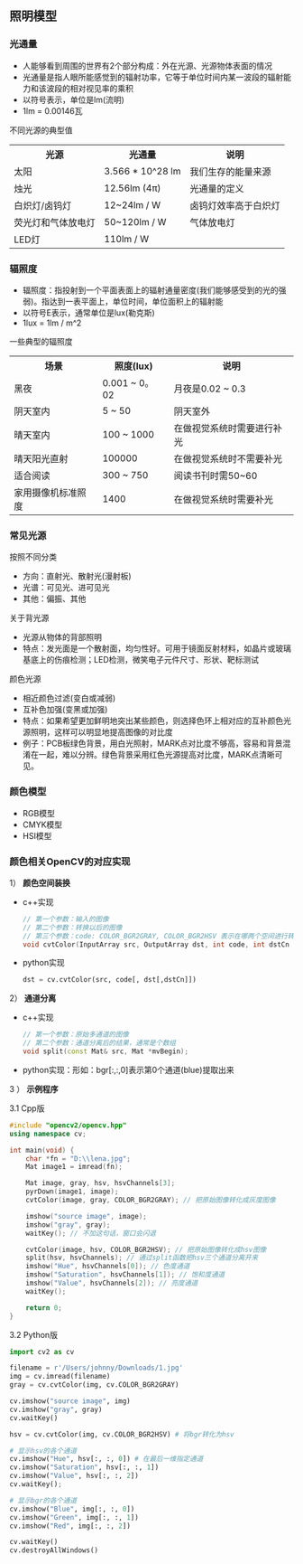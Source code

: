 照明模型
---

### 光通量

- 人能够看到周围的世界有2个部分构成：外在光源、光源物体表面的情况
- 光通量是指人眼所能感觉到的辐射功率，它等于单位时间内某一波段的辐射能力和该波段的相对视见率的乘积
- 以符号表示，单位是lm(流明)
- 1lm = 0.00146瓦

不同光源的典型值

<table width="700">
    <tr>
        <th>光源</th>
        <th>光通量</th>
        <th>说明</th>
    </tr>
    <tr>
        <td>太阳</td>
        <td>3.566 * 10^28 lm</td>
        <td>我们生存的能量来源</td>
    </tr>
    <tr>
        <td>烛光</td>
        <td>12.56lm (4π)</td>
        <td>光通量的定义</td>
    </tr>
    <tr>
        <td>白炽灯/卤钨灯</td>
        <td>12~24lm / W</td>
        <td>卤钨灯效率高于白炽灯</td>
    </tr>
    <tr>
        <td>荧光灯和气体放电灯</td>
        <td>50~120lm / W</td>
        <td>气体放电灯</td>
    </tr>
    <tr>
        <td>LED灯</td>
        <td>110lm / W</td>
        <td></td>
    </tr>
</table>

### 辐照度

- 辐照度：指投射到一个平面表面上的辐射通量密度(我们能够感受到的光的强弱)。指达到一表平面上，单位时间，单位面积上的辐射能
- 以符号E表示，通常单位是lux(勒克斯)
- 1lux = 1lm / m^2

一些典型的辐照度

<table width="700">
    <tr>
        <th>场景</th>
        <th>照度(lux)</th>
        <th>说明</th>
    </tr>
    <tr>
        <td>黑夜</td>
        <td>0.001 ~ 0。02</td>
        <td>月夜是0.02 ~ 0.3</td>
    </tr>
    <tr>
        <td>阴天室内</td>
        <td>5 ~ 50</td>
        <td>阴天室外</td>
    </tr>
    <tr>
        <td>晴天室内</td>
        <td>100 ~ 1000</td>
        <td>在做视觉系统时需要进行补光</td>
    </tr>
    <tr>
        <td>晴天阳光直射</td>
        <td>100000</td>
        <td>在做视觉系统时不需要补光</td>
    </tr>
    <tr>
        <td>适合阅读</td>
        <td>300 ~ 750</td>
        <td>阅读书刊时需50~60</td>
    </tr>
    <tr>
        <td>家用摄像机标准照度</td>
        <td>1400</td>
        <td>在做视觉系统时需要补光</td>
    </tr>
</table>

### 常见光源

按照不同分类

- 方向：直射光、散射光(漫射板)
- 光谱：可见光、进可见光
- 其他：偏振、其他

关于背光源

- 光源从物体的背部照明
- 特点：发光面是一个散射面，均匀性好。可用于镜面反射材料，如晶片或玻璃基底上的伤痕检测；LED检测，微笑电子元件尺寸、形状、靶标测试

颜色光源

- 相近颜色过滤(变白或减弱)
- 互补色加强(变黑或加强)
- 特点：如果希望更加鲜明地突出某些颜色，则选择色环上相对应的互补颜色光源照明，这样可以明显地提高图像的对比度
- 例子：PCB板绿色背景，用白光照射，MARK点对比度不够高，容易和背景混淆在一起，难以分辨。绿色背景采用红色光源提高对比度，MARK点清晰可见。

### 颜色模型

- RGB模型
- CMYK模型
- HSI模型

### 颜色相关OpenCV的对应实现

1） **颜色空间装换**

* c++实现
    ```cpp
    // 第一个参数：输入的图像
    // 第二个参数：转换以后的图像
    // 第三个参数：code: COLOR_BGR2GRAY, COLOR_BGR2HSV 表示在哪两个空间进行转换
    void cvtColor(InputArray src, OutputArray dst, int code, int dstCn = 0);
    ```

* python实现
    ```python
    dst = cv.cvtColor(src, code[, dst[,dstCn]])
    ```

2） **通道分离**

* c++实现
    ```cpp
    // 第一个参数：原始多通道的图像
    // 第二个参数：通道分离后的结果，通常是个数组
    void split(const Mat& src, Mat *mvBegin);
    ```

* python实现：形如：bgr[:,:,0]表示第0个通道(blue)提取出来

3 ） **示例程序**

3.1 Cpp版

```cpp
#include "opencv2/opencv.hpp"
using namespace cv;

int main(void) {
    char *fn = "D:\\lena.jpg";
    Mat image1 = imread(fn);

    Mat image, gray, hsv, hsvChannels[3];
    pyrDown(image1, image);
    cvtColor(image, gray, COLOR_BGR2GRAY); // 把原始图像转化成灰度图像

    imshow("source image", image);
    imshow("gray", gray);
    waitKey(); // 不加这句话，窗口会闪退

    cvtColor(image, hsv, COLOR_BGR2HSV); // 把原始图像转化成hsv图像
    split(hsv, hsvChannels); // 通过split函数把hsv三个通道分离开来
    imshow("Hue", hsvChannels[0]); // 色度通道
    imshow("Saturation", hsvChannels[1]); // 饱和度通道
    imshow("Value", hsvChannels[2]); // 亮度通道
    waitKey(); 

    return 0;
}
```

3.2 Python版

```python
import cv2 as cv

filename = r'/Users/johnny/Downloads/1.jpg'
img = cv.imread(filename)
gray = cv.cvtColor(img, cv.COLOR_BGR2GRAY)

cv.imshow("source image", img)
cv.imshow("gray", gray)
cv.waitKey()

hsv = cv.cvtColor(img, cv.COLOR_BGR2HSV) # 将bgr转化为hsv

# 显示hsv的各个通道
cv.imshow("Hue", hsv[:, :, 0]) # 在最后一维指定通道
cv.imshow("Saturation", hsv[:, :, 1])
cv.imshow("Value", hsv[:, :, 2])
cv.waitKey();

# 显示bgr的各个通道
cv.imshow("Blue", img[:, :, 0])
cv.imshow("Green", img[:, :, 1])
cv.imshow("Red", img[:, :, 2])

cv.waitKey()
cv.destroyAllWindows()
```
